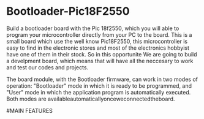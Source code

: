 # Bootloader-Pic18F2550
Build a bootloader board with the Pic 18f2550, which you will able to program your microcontroller directly from your PC to the board.
This is a small board which use the well know Pic18F2550, this microcontroller is easy to find in the electronic stores and most of the electronics hobbyist have one of them in their stock. So in this opportunite We are going to build a develpment board, which means that will have all the neccesary to work and test our codes and projects.

The board module, with the Bootloader firmware, can work in two modes of operation: "Bootloader" mode in which it is ready to be programmed, and "User" mode in which the application program is automatically executed. Both modes are availableautomaticallyonceweconnectedtheboard.

#MAIN FEATURES




